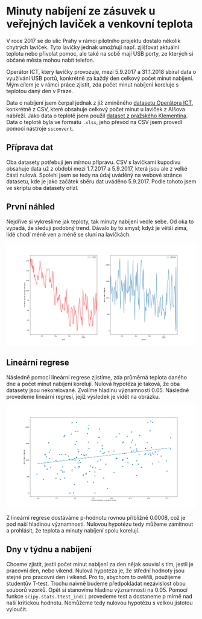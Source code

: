 # Minuty nabíjení ze zásuvek u veřejných laviček a venkovní teplota
V roce 2017 se do ulic Prahy v rámci pilotního projektu dostalo několik chytrých laviček.
Tyto lavičky jednak umožňují např. zjišťovat aktuální teplotu nebo přivolat pomoc, ale také
na sobě mají USB porty, ze kterých si občané města mohou nabít telefon.

Operátor ICT, který lavičky provozuje, mezi 5.9.2017 a 31.1.2018 sbíral data o využívání USB portů,
konkrétně za každý den celkový počet minut nabíjení. Mým cílem je v rámci práce zjistit, zda
počet minut nabíjení koreluje s teplotou daný den v Praze.

Data o nabíjení jsem čerpal jednak z již zmíněného [datasetu Operátora ICT](https://opendata.praha.eu/dataset/lavicky-api-usb), konkrétně z CSV, které obsahuje celkový počet minut u laviček z Alšova nábřeží. Jako data o teplotě jsem použil [dataset z pražského Klementina](https://www.chmi.cz/historicka-data/pocasi/praha-klementinum). Data o teplotě byla ve formátu `.xlsx`, jeho převod na CSV jsem provedl pomocí nástroje `ssconvert`.

## Příprava dat
Oba datasety potřebují jen mírnou přípravu. CSV s lavičkami kupodivu obsahuje data už z období mezi 1.7.2017 a 5.9.2017, která jsou ale z velké části nulová.
Spolehl jsem se tedy na údaj uváděný na webové stránce datasetu, kde je jako začátek sběru dat uváděno 5.9.2017. Podle tohoto jsem ve skriptu oba datasety ořízl.  

## První náhled
Nejdříve si vykreslíme jak teploty, tak minuty nabíjení vedle sebe. Od oka to vypadá, že sledují podobný trend. Dávalo by to smysl; když je větší zima,
lidé chodí méně ven a méně se sluní na lavičkách.

![Teplota a minuty nabíjení v čase vedle sebe](assets/charging_temp_side_by_side.png)

## Lineární regrese
Následně pomocí lineární regrese zjistíme, zda průměrná teplota daného dne a počet minut nabíjení korelují.
Nulová hypotéza je taková, že oba datasety jsou nekorelované. Zvolíme hladinu významnosti 0.05. Následně provedeme lineární regresi, jejíž výsledek je vidět na obrázku.

![Lineární regrese](assets/regression.png)

Z lineární regrese dostáváme p-hodnotu rovnou přibližně 0.0008, což je pod naší hladinou významnosti. Nulovou hypotézu tedy můžeme zamítnout a 
prohlásit, že teplota a minuty nabíjení spolu korelují.  

## Dny v týdnu a nabíjení
Chceme zjistit, jestli počet minut nabíjení za den nějak souvisí s tím, jestli je pracovní den, nebo víkend. Nulová hypotéza je, že střední hodnoty jsou
stejné pro pracovní den i víkend. Pro to, abychom to ověřili, použijeme studentův T-test. Trochu naivně budeme předpokládat nezávislost obou souborů vzorků.
Opět si stanovíme hladinu významnosti na 0.05.
Pomocí funkce `scipy.stats.ttest_ind()` provedeme test a dostaneme p mírně nad naší kritickou hodnotu. Nemůžeme tedy nulovou hypotézu s velkou jistotou vyloučit.
